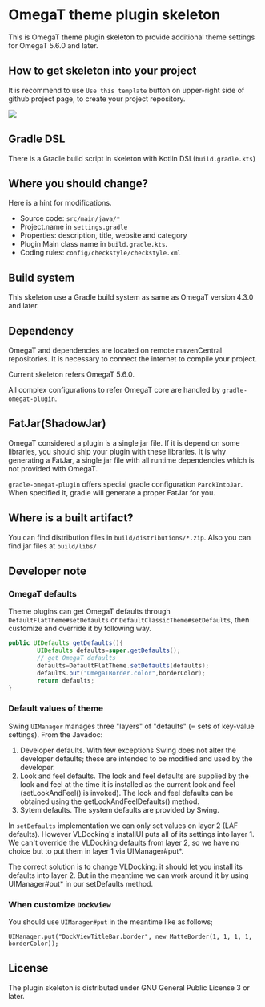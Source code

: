 # OmegaT theme plugin skeleton

This is OmegaT theme plugin skeleton to provide additional theme settings for OmegaT 5.6.0 and later.

## How to get skeleton into your project

It is recommend to use `Use this template` button on upper-right side of github project page,
to create your project repository.

![](https://docs.github.com/assets/images/help/repository/use-this-template-button.png)

## Gradle DSL

There is a Gradle build script in skeleton with Kotlin DSL(`build.gradle.kts`)

## Where you should change?

Here is a hint for modifications.

- Source code: `src/main/java/*`
- Project.name in `settings.gradle`
- Properties: description, title, website and category
- Plugin Main class name in `build.gradle.kts`.
- Coding rules: `config/checkstyle/checkstyle.xml`

## Build system

This skeleton use a Gradle build system as same as OmegaT version 4.3.0 and later.

## Dependency

OmegaT and dependencies are located on remote mavenCentral repositories.
It is necessary to connect the internet to compile your project.

Current skeleton refers OmegaT 5.6.0.

All complex configurations to refer OmegaT core are handled by
`gradle-omegat-plugin`.

## FatJar(ShadowJar)

OmegaT considered a plugin is a single jar file. If it is depend on some libraries, 
you should ship your plugin with these libraries.
It is why generating a FatJar, a single jar file with all runtime dependencies
which is not provided with OmegaT.

`gradle-omegat-plugin` offers special gradle configuration `ParckIntoJar`.
When specified it, gradle will generate a proper FatJar for you.


## Where is a built artifact?

You can find distribution files in `build/distributions/*.zip`.
Also you can find jar files at `build/libs/`


## Developer note

### OmegaT defaults

Theme plugins can get OmegaT defaults through `DefaultFlatTheme#setDefaults` or
`DefaultClassicTheme#setDefaults`, then customize and override it by following way.

```java
public UIDefaults getDefaults(){
        UIDefaults defaults=super.getDefaults();
        // get OmegaT defaults
        defaults=DefaultFlatTheme.setDefaults(defaults);
        defaults.put("OmegaTBorder.color",borderColor);
        return defaults;
}
```

### Default values of theme

Swing `UIManager` manages three "layers" of "defaults" (= sets of key-value settings). From the Javadoc:

1. Developer defaults. With few exceptions Swing does not alter the developer defaults; these are intended to be modified and used by the developer.
2. Look and feel defaults. The look and feel defaults are supplied by the look and feel at the time it is installed as the current look and feel (setLookAndFeel() is invoked). The look and feel defaults can be obtained using the getLookAndFeelDefaults() method.
3. Sytem defaults. The system defaults are provided by Swing.
   
In `setDefaults` implementation we can only set values on layer 2 (LAF defaults).
However VLDocking's installUI puts all of its settings into layer 1.
We can't override the VLDocking defaults from layer 2, so we have no choice
but to put them in layer 1 via UIManager#put*.

The correct solution is to change VLDocking: it should let you install
its defaults into layer 2. But in the meantime we can work around it
by using UIManager#put* in our setDefaults method.

### When customize `Dockview`

You should use `UIManager#put` in the meantime like as follows;

```
UIManager.put("DockViewTitleBar.border", new MatteBorder(1, 1, 1, 1, borderColor));
```

## License

The plugin skeleton is distributed under GNU General Public License 3 or later.

